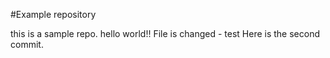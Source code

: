 #Example repository

this is a sample repo. hello world!!
File is changed - test
Here is the second commit.